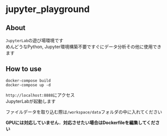 # jupyter_playground

## About
`JupyterLab`の遊び場環境です  
めんどうなPython, Jupyter環境構築不要ですぐにデータ分析その他に使用できます

## How to use
```shell
docker-compose build
docker-compose up -d
```

`http://localhost:8888`にアクセス  
JupyterLabが起動します

ファイルデータを取り込む際は`/workspace/data`フォルダの中に入れてください

**GPUには対応していません．対応させたい場合はDockerfileを編集してください**